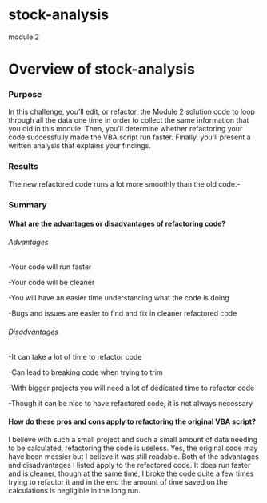 # stock-analysis
module 2
# Overview of stock-analysis
### Purpose

In this challenge, you’ll edit, or refactor, the Module 2 solution code to loop through all the data one time in order to collect the same information that you did in this module. Then, you’ll determine whether refactoring your code successfully made the VBA script run faster. Finally, you’ll present a written analysis that explains your findings.


### Results

The new refactored code runs a lot more smoothly than the old code.-


### Summary
#### What are the advantages or disadvantages of refactoring code?

###### Advantages

-Your code will run faster

-Your code will be cleaner

-You will have an easier time understanding what the code is doing

-Bugs and issues are easier to find and fix in cleaner refactored code

###### Disadvantages

-It can take a lot of time to refactor code

-Can lead to breaking code when trying to trim

-With bigger projects you will need a lot of dedicated time to refactor code

-Though it can be nice to have refactored code, it is not always necessary

#### How do these pros and cons apply to refactoring the original VBA script?

I believe with such a small project and such a small amount of data needing to be calculated, refactoring the code is useless. Yes, the original code may have been messier but I believe it was still readable. Both of the advantages and disadvantages I listed apply to the refactored code. It does run faster and is cleaner, though at the same time, I broke the code quite a few times trying to refactor it and in the end the amount of time saved on the calculations is negligible in the long run.
